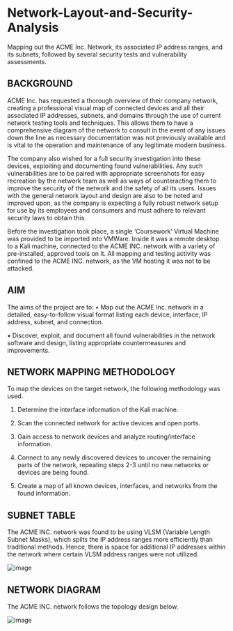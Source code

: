# Network-Layout-and-Security-Analysis
Mapping out the ACME Inc. Network, its associated IP address ranges, and its subnets, followed by several security tests and vulnerability assessments. 

## BACKGROUND

ACME Inc. has requested a thorough overview of their company network, creating a professional visual map of connected devices and all their associated IP addresses, subnets, and domains through the use of current network testing tools and techniques. This allows them to have a comprehensive diagram of the network to consult in the event of any issues down the line as necessary documentation was not previously available and is vital to the operation and maintenance of any legitimate modern business. 

The company also wished for a full security investigation into these devices, exploiting and documenting found vulnerabilities. Any such vulnerabilities are to be paired with appropriate screenshots for easy recreation by the network team as well as ways of counteracting them to improve the security of the network and the safety of all its users. Issues with the general network layout and design are also to be noted and improved upon, as the company is expecting a fully robust network setup for use by its employees and consumers and must adhere to relevant security laws to obtain this. 

Before the investigation took place, a single ‘Coursework’ Virtual Machine was provided to be imported into VMWare. Inside it was a remote desktop to a Kali machine, connected to the ACME INC. network with a variety of pre-installed, approved tools on it. All mapping and testing activity was confined to the ACME INC. network, as the VM hosting it was not to be attacked.

## AIM
The aims of the project are to:
•	Map out the ACME Inc. network in a detailed, easy-to-follow visual format listing each device, interface, IP address, subnet, and connection. 

•	Discover, exploit, and document all found vulnerabilities in the network software and design, listing appropriate countermeasures and improvements.

## NETWORK MAPPING METHODOLOGY
To map the devices on the target network, the following methodology was used.

1.	Determine the interface information of the Kali machine.
   
2.	Scan the connected network for active devices and open ports.
   
3.	Gain access to network devices and analyze routing/interface information.
   
4.	Connect to any newly discovered devices to uncover the remaining parts of the network, repeating steps 2-3 until no new networks or devices are being found.
   
5.	Create a map of all known devices, interfaces, and networks from the found information.

## SUBNET TABLE
The ACME INC. network was found to be using VLSM (Variable Length Subnet Masks), which splits the IP address ranges more efficiently than traditional methods. Hence, there is space for additional IP addresses within the network where certain VLSM address ranges were not utilized.

![image](https://github.com/MikolajMroz/Network-Layout-and-Security-Analysis/assets/98950042/4daf6c60-b51b-46f7-9fc6-d24e6e2bd9c1)

## NETWORK DIAGRAM
The ACME INC. network follows the topology design below. 

![image](https://github.com/MikolajMroz/Network-Layout-and-Security-Analysis/assets/98950042/3d4f8a65-e373-4f81-9668-c9e5baf3c66d)

